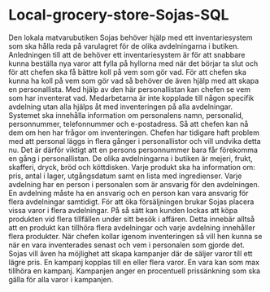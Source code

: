 # Local-grocery-store-Sojas-SQL
Den lokala matvarubutiken Sojas behöver hjälp med ett inventariesystem som ska hålla reda på varulagret för de olika avdelningarna i butiken. Anledningen till att de behöver ett inventariesystem är för att snabbare kunna beställa nya varor att fylla på hyllorna med när det börjar ta slut och för att chefen ska få bättre koll på vem som gör vad. För att chefen ska kunna ha koll på vem som gör vad så behöver de även hjälp med att skapa en personallista. Med hjälp av den här personallistan kan chefen se vem som har inventerat vad.  Medarbetarna är inte kopplade till någon specifik avdelning utan alla hjälps åt med inventeringen på alla avdelningar. Systemet ska innehålla information om personalens namn, personalid, personnummer, telefonnummer och e-postadress. Så att chefen kan nå dem om hen har frågor om inventeringen. Chefen har tidigare haft problem med att personal läggs in flera gånger i personallistor och vill undvika detta nu. Det är därför viktigt att en persons personnummer bara får förekomma en gång i personallistan. De olika avdelningarna i butiken är mejeri, frukt, skafferi, dryck, bröd och köttdisken. Varje produkt ska ha information om: pris, antal i lager, utgångsdatum samt en lista med ingredienser. Varje avdelning har en person i personalen som är ansvarig för den avdelningen. En avdelning måste ha en ansvarig och en person kan vara ansvarig för flera avdelningar samtidigt. För att öka försäljningen brukar Sojas placera vissa varor i flera avdelningar. På så sätt kan kunden lockas att köpa produkten vid flera tillfällen under sitt besök i affären. Detta innebär alltså att en produkt kan tillhöra flera avdelningar och varje avdelning innehåller flera produkter. När chefen kollar igenom inventeringen så vill hen kunna se när en vara inventerades senast och vem i personalen som gjorde det. Sojas vill även ha möjlighet att skapa kampanjer där de säljer varor till ett lägre pris. En kampanj kopplas till en eller flera varor. En vara kan som max tillhöra en kampanj. Kampanjen anger en procentuell prissänkning som ska gälla för alla varor i kampanjen.
